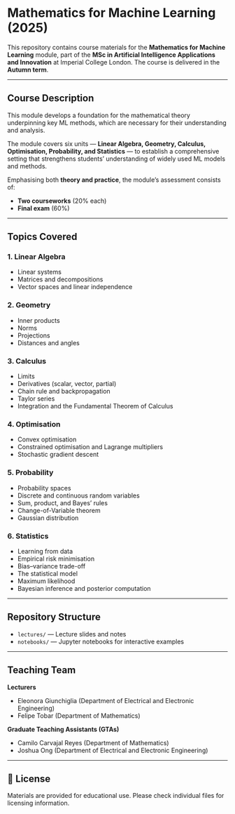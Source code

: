 # Mathematics for Machine Learning (2025)

This repository contains course materials for the **Mathematics for Machine Learning** module, part of the **MSc in Artificial Intelligence Applications and Innovation** at Imperial College London. The course is delivered in the **Autumn term**.

---

## Course Description

This module develops a foundation for the mathematical theory underpinning key ML methods, which are necessary for their understanding and analysis.  

The module covers six units — **Linear Algebra, Geometry, Calculus, Optimisation, Probability, and Statistics** — to establish a comprehensive setting that strengthens students’ understanding of widely used ML models and methods.  

Emphasising both **theory and practice**, the module’s assessment consists of:  
- **Two courseworks** (20% each)  
- **Final exam** (60%)  

---

## Topics Covered

### 1. Linear Algebra
- Linear systems  
- Matrices and decompositions  
- Vector spaces and linear independence  

### 2. Geometry
- Inner products  
- Norms  
- Projections  
- Distances and angles  

### 3. Calculus
- Limits  
- Derivatives (scalar, vector, partial)  
- Chain rule and backpropagation  
- Taylor series  
- Integration and the Fundamental Theorem of Calculus  

### 4. Optimisation
- Convex optimisation  
- Constrained optimisation and Lagrange multipliers  
- Stochastic gradient descent  

### 5. Probability
- Probability spaces  
- Discrete and continuous random variables  
- Sum, product, and Bayes’ rules  
- Change-of-Variable theorem  
- Gaussian distribution  

### 6. Statistics
- Learning from data  
- Empirical risk minimisation  
- Bias–variance trade-off  
- The statistical model  
- Maximum likelihood  
- Bayesian inference and posterior computation  

---

## Repository Structure
- `lectures/` — Lecture slides and notes  
- `notebooks/` — Jupyter notebooks for interactive examples  

---

## Teaching Team

**Lecturers**  
- Eleonora Giunchiglia (Department of Electrical and Electronic Engineering)  
- Felipe Tobar (Department of Mathematics)  

**Graduate Teaching Assistants (GTAs)**  
- Camilo Carvajal Reyes (Department of Mathematics)  
- Joshua Ong (Department of Electrical and Electronic Engineering)  
---

## 📜 License
Materials are provided for educational use. Please check individual files for licensing information.
